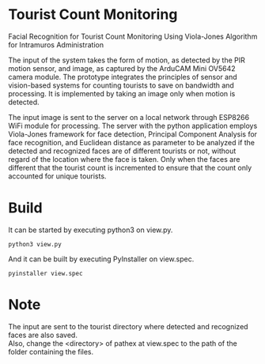 # Tourist Count Monitoring

Facial Recognition for Tourist Count Monitoring Using Viola-Jones Algorithm for Intramuros Administration

The input of the system takes the form of motion, as detected by the PIR motion sensor, and image, as captured by the ArduCAM Mini OV5642 camera module. The prototype integrates the principles of sensor and vision-based systems for counting tourists to save on bandwidth and processing. It is implemented by taking an image only when motion is detected.

The input image is sent to the server on a local network through ESP8266 WiFi module for processing. The server with the python application employs Viola-Jones framework for face detection, Principal Component Analysis for face recognition, and Euclidean distance as parameter to be analyzed if the detected and recognized faces are of different tourists or not, without regard of the location where the face is taken. Only when the faces are different that the tourist count is incremented to ensure that the count only accounted for unique tourists.

# Build

It can be started by executing python3 on view.py.
```
python3 view.py
```

And it can be built by executing PyInstaller on view.spec.
```
pyinstaller view.spec
```

# Note

The input are sent to the tourist directory where detected and recognized faces are also saved.  
Also, change the \<directory\> of pathex at view.spec to the path of the folder containing the files.